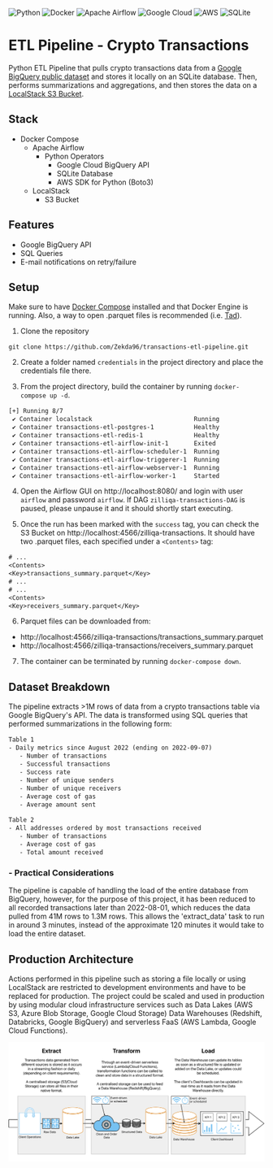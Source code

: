 ![Python](https://img.shields.io/badge/Python-3670A0?style=flat-square&logo=python&labelColor=black&logoColor=ffdd54)
![Docker](https://img.shields.io/badge/Docker-0db7ed.svg?style=flat-square&logo=docker&labelColor=black&logoColor=0db7ed)
![Apache Airflow](https://img.shields.io/badge/Apache%20Airflow-017CEE?style=flat-square&logo=Apache%20Airflow&&labelColor=black&logoColor=white)
![Google Cloud](https://img.shields.io/badge/Google%20Cloud-4285F4.svg?style=flat-square&logo=google-cloud&labelColor=black&logoColor=4285F4)
![AWS](https://img.shields.io/badge/Amazon_AWS-FF9900?style=flat-square&logo=amazon-aws&labelColor=black&logoColor=FF9900)
![SQLite](https://img.shields.io/badge/SQLite-003B57?style=flat-square&logo=sqlite&labelColor=black&logoColor=003B57)

# ETL Pipeline - Crypto Transactions

Python ETL Pipeline that pulls crypto transactions data from a 
[Google BigQuery public dataset](https://console.cloud.google.com/marketplace/product/public-data-finance/crypto-zilliqa-dataset)
and stores it locally on an SQLite database. Then, performs summarizations and
aggregations, and then stores the data
on a [LocalStack S3 Bucket](https://docs.localstack.cloud/user-guide/aws/s3/).

## Stack
- Docker Compose 
  - Apache Airflow
    - Python Operators
      - Google Cloud BigQuery API
      - SQLite Database
      - AWS SDK for Python (Boto3)
  - LocalStack
    - S3 Bucket

## Features
- Google BigQuery API 
- SQL Queries
- E-mail notifications on retry/failure

## Setup
Make sure to have [Docker Compose](https://docs.docker.com/compose/install/) 
installed and that Docker Engine is running. Also, a way to open .parquet files 
is recommended (i.e. [Tad](https://www.tadviewer.com/)).

1. Clone the repository
```
git clone https://github.com/Zekda96/transactions-etl-pipeline.git
```
2. Create a folder named `credentials` in the project directory and place the credentials file there.

3. From the project directory, build the container by running `docker-compose up -d`.
```pycon
[+] Running 8/7
 ✔ Container localstack                            Running 
 ✔ Container transactions-etl-postgres-1           Healthy 
 ✔ Container transactions-etl-redis-1              Healthy  
 ✔ Container transactions-etl-airflow-init-1       Exited
 ✔ Container transactions-etl-airflow-scheduler-1  Running     
 ✔ Container transactions-etl-airflow-triggerer-1  Running  
 ✔ Container transactions-etl-airflow-webserver-1  Running 
 ✔ Container transactions-etl-airflow-worker-1     Started    
```

4. Open the Airflow GUI on http://localhost:8080/ and login
with user `airflow` and password `airflow`. If DAG `zilliqa-transactions-DAG`
is paused, please unpause it and it should shortly start executing.

5. Once the run has been marked with the `success` tag, you can check the 
S3 Bucket on http://localhost:4566/zilliqa-transactions. It should have two
.parquet files, each specified under a `<Contents>` tag:
```pycon
# ...
<Contents>
<Key>transactions_summary.parquet</Key>
# ...
# ...
<Contents>
<Key>receivers_summary.parquet</Key>
```

6. Parquet files can be downloaded from:
- http://localhost:4566/zilliqa-transactions/transactions_summary.parquet
- http://localhost:4566/zilliqa-transactions/receivers_summary.parquet

7. The container can be terminated by running `docker-compose down`.

## Dataset Breakdown
The pipeline extracts >1M rows of data from a crypto transactions table via
Google BigQuery's API. The data is transformed using SQL queries that performed
summarizations in the following form:
````
Table 1
- Daily metrics since August 2022 (ending on 2022-09-07)
   - Number of transactions
   - Successful transactions
   - Success rate
   - Number of unique senders
   - Number of unique receivers
   - Average cost of gas
   - Average amount sent 
````
````
Table 2
- All addresses ordered by most transactions received
   - Number of transactions
   - Average cost of gas
   - Total amount received
````
### - Practical Considerations
The pipeline is capable of handling the load of the entire database from BigQuery, however,
for the purpose of this project, it has been reduced to all recorded 
transactions later than 2022-08-01, which reduces the data pulled from
41M rows to 1.3M rows. This allows the 'extract_data' task to run in
around 3 minutes, instead of the approximate 120 minutes it would take to
load the entire dataset.


## Production Architecture
Actions performed in this pipeline such as storing a file locally
or using LocalStack are restricted to development environments
and have to be replaced for production. The project could be scaled
and used in production by using modular cloud infrastructure
services such as Data Lakes (AWS S3, Azure Blob Storage, Google Cloud Storage)
Data Warehouses (Redshift, Databricks, Google BigQuery) and serverless
FaaS (AWS Lambda, Google Cloud Functions).

![High-level diagram of production architecture](readme/architecture_diagram.png)

